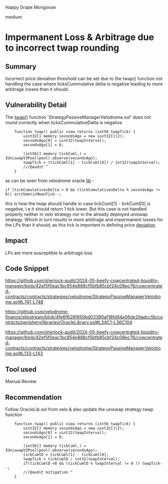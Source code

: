 Happy Grape Mongoose

medium

# Impermanent Loss & Arbitrage due to incorrect twap rounding

## Summary

Incorrect price deviation threshold can be set due to the twap() function not handling the case where ticksCummulative delta is negative leading to more arbitrage losses than it should.
## Vulnerability Detail

The [twap()](https://github.com/sherlock-audit/2024-05-beefy-cowcentrated-liquidity-manager/blob/42ef5f0eac1bc954e888cf5bfb85cbf24c08ec76/cowcentrated-contracts/contracts/strategies/velodrome/StrategyPassiveManagerVelodrome.sol#L741-L748) function 'StrategyPassiveManagerVelodrome.sol' does not round correctly when ticksCummulativeDelta is negative

```solidity
    function twap() public view returns (int56 twapTick) {
        uint32[] memory secondsAgo = new uint32[](2);
        secondsAgo[0] = uint32(twapInterval);
        secondsAgo[1] = 0;

        (int56[] memory tickCuml,) = IUniswapV3Pool(pool).observe(secondsAgo);
        twapTick = (tickCuml[1] - tickCuml[0]) / int32(twapInterval);
        ///@audit ^ 
    }
```

as can be seen from velodrome oracle [lib](https://github.com/velodrome-finance/slipstream/blob/4fe6f626f850bd03390af18fd84a56de29adcc5b/contracts/periphery/libraries/OracleLibrary.sol#L34C1-L36C104) -

```solidity
if (tickCumulativesDelta < 0 && (tickCumulativesDelta % secondsAgo != 0)) arithmeticMeanTick--;
```

this is how the twap should handle in case tickCuml\[1] - tickCuml\[0] is negative, i.e it should return 1 tick lower. But this case is not handled properly neither in velo strategy nor in the already deployed uniswap strategy. Which in turn results in more arbitrage and impermanent losses for the LPs than it should, as this tick is important in defining price [deviation](https://github.com/sherlock-audit/2024-05-beefy-cowcentrated-liquidity-manager/blob/42ef5f0eac1bc954e888cf5bfb85cbf24c08ec76/cowcentrated-contracts/contracts/strategies/velodrome/StrategyPassiveManagerVelodrome.sol#L133-L143).
## Impact

LPs are more susceptible to arbitrage loss
## Code Snippet
https://github.com/sherlock-audit/2024-05-beefy-cowcentrated-liquidity-manager/blob/42ef5f0eac1bc954e888cf5bfb85cbf24c08ec76/cowcentrated-contracts/contracts/strategies/velodrome/StrategyPassiveManagerVelodrome.sol#L741-L748

https://github.com/velodrome-finance/slipstream/blob/4fe6f626f850bd03390af18fd84a56de29adcc5b/contracts/periphery/libraries/OracleLibrary.sol#L34C1-L36C104

https://github.com/sherlock-audit/2024-05-beefy-cowcentrated-liquidity-manager/blob/42ef5f0eac1bc954e888cf5bfb85cbf24c08ec76/cowcentrated-contracts/contracts/strategies/velodrome/StrategyPassiveManagerVelodrome.sol#L133-L143
## Tool used

Manual Review
## Recommendation

Follow OracleLib.sol from velo & also update the uniswap strategy twap function 

```solidity
    function twap() public view returns (int56 twapTick) {
        uint32[] memory secondsAgo = new uint32[](2);
        secondsAgo[0] = uint32(twapInterval);
        secondsAgo[1] = 0;

        (int56[] memory tickCuml,) = IUniswapV3Pool(pool).observe(secondsAgo);
        tickCumlD = tickCuml[1] - tickCuml[0];
        twapTick = tickCumlD / int32(twapInterval);
        if(tickCumlD <0 && (tickCumlD % twapInterval != 0 )) twapTick--;
        ///@audit mitigation ^
    }
```